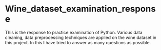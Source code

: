 # Wine_dataset_examination_response
This is the response to practice examination of Python. Various data cleaning, data preprocessing techniques are applied on the wine dataset in this project.  In this I have tried to answer as many questions as possible.

